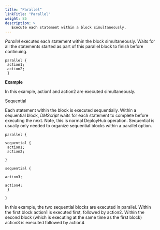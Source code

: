 ```yaml
---
title: "Parallel"
linkTitle: "Parallel"
weight: 85
description: >
   Execute each statement within a block simultaneously.
---
```


_Parallel_ executes each statement within the block simultaneously. Waits for all the statements started as part of this parallel block to finish before continuing.
~~~
parallel {
 action1;
 action2;
 }
~~~
**Example**

In this example, action1 and action2 are executed simultaneously.

Sequential

Each statement within the block is executed sequentially. Within a sequential block, _DMScript_ waits for each statement to complete before executing the next. Note, this is normal DeployHub operation. Sequential is usually only needed to organize sequential blocks within a parallel option.
~~~
parallel {

sequential {
 action1;
 action2;

}

sequential {

action3;

action4;
 }

}
~~~
In this example, the two sequential blocks are executed in parallel. Within the first block action1 is executed first, followed by action2. Within the second block (which is executing at the same time as the first block) action3 is executed followed by action4.